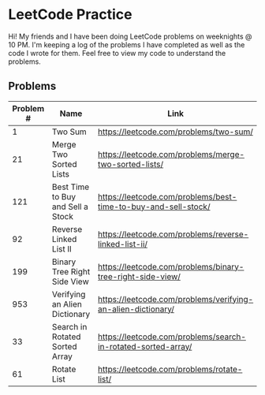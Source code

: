 # LeetCode Practice

Hi! My friends and I have been doing LeetCode problems on weeknights @ 10 PM. I'm keeping a log of the problems I have completed as well as the code I wrote for them. Feel free to view my code to understand the problems.


## Problems

| Problem # | Name | Link | Difficulty Lvl |
|-----|----------------|-------------------------------|-----------------------------|
| 1 | Two Sum | https://leetcode.com/problems/two-sum/ | Easy |
| 21 | Merge Two Sorted Lists | https://leetcode.com/problems/merge-two-sorted-lists/ | Easy |
| 121 | Best Time to Buy and Sell a Stock | https://leetcode.com/problems/best-time-to-buy-and-sell-stock/ | Easy |
| 92 | Reverse Linked List II | https://leetcode.com/problems/reverse-linked-list-ii/ | Medium |
| 199 | Binary Tree Right Side View | https://leetcode.com/problems/binary-tree-right-side-view/ | Medium |
| 953 | Verifying an Alien Dictionary | https://leetcode.com/problems/verifying-an-alien-dictionary/ | Easy |
| 33 | Search in Rotated Sorted Array | https://leetcode.com/problems/search-in-rotated-sorted-array/ | Medium |
| 61 | Rotate List | https://leetcode.com/problems/rotate-list/ | Medium |
